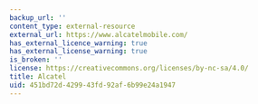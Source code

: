 ```yaml
---
backup_url: ''
content_type: external-resource
external_url: https://www.alcatelmobile.com/
has_external_licence_warning: true
has_external_license_warning: true
is_broken: ''
license: https://creativecommons.org/licenses/by-nc-sa/4.0/
title: Alcatel
uid: 451bd72d-4299-43fd-92af-6b99e24a1947
---
```

